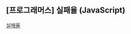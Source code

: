 ## **\[프로그래머스\] 실패율 (JavaScript)**
[실패율](https://school.programmers.co.kr/learn/courses/30/lessons/42889)



